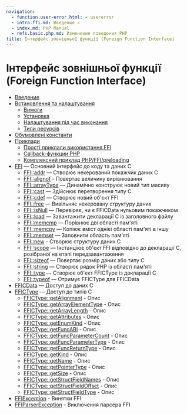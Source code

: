 ```yaml
---
navigation:
  - function.user-error.html: « usererror
  - intro.ffi.md: Введение »
  - index.md: PHP Manual
  - refs.basic.php.md: Изменение поведения PHP
title: Інтерфейс зовнішньої функції (Foreign Function Interface)
---
```

# Інтерфейс зовнішньої функції (Foreign Function Interface)

-   [Введение](intro.ffi.md)
-   [Встановлення та налаштування](ffi.setup.md)
    -   [Вимоги](ffi.requirements.md)
    -   [Установка](ffi.installation.md)
    -   [Налаштування під час виконання](ffi.configuration.md)
    -   [Типи ресурсів](ffi.resources.md)
-   [Обумовлені константи](ffi.constants.md)
-   [Приклади](ffi.examples.md)
    -   [Прості приклади використання FFI](ffi.examples-basic.md)
    -   [Callback-функции PHP](ffi.examples-callback.md)
    -   [Комплексний приклад PHP/FFI/preloading](ffi.examples-complete.md)
-   [FFI](class.ffi.md) — Основний інтерфейс до коду та даних C
    -   [FFI::addr](ffi.addr.md) — Створює некерований покажчик даних C
    -   [FFI::alignof](ffi.alignof.md) - Повертає величину вирівнювання
    -   [FFI::arrayType](ffi.arraytype.md) — Динамічно конструює новий тип масиву
    -   [FFI::cast](ffi.cast.md) — Здійснює перетворення типу C
    -   [FFI::cdef](ffi.cdef.md) — Створює новий об'єкт FFI
    -   [FFI::free](ffi.free.md) — Вивільняє некеровану структуру даних
    -   [FFI::isNull](ffi.isnull.md) — Перевіряє, чи є FFICData нульовим покажчиком
    -   [FFI::load](ffi.load.md) — Завантажити декларації C із заголовного файлу
    -   [FFI::memcmp](ffi.memcmp.md) — Порівнює дві області пам'яті
    -   [FFI::memcpy](ffi.memcpy.md) — Копіює вміст однієї області пам'яті в іншу
    -   [FFI::memset](ffi.memset.md) — Заповнити область пам'яті
    -   [FFI::new](ffi.new.md) - Створює структуру даних C
    -   [FFI::scope](ffi.scope.md) — Інстанціює об'єкт FFI відповідно до декларації С, розібраної на етапі передзавантаження
    -   [FFI::sizeof](ffi.sizeof.md) — Повертає розмір даних або типу C
    -   [FFI::string](ffi.string.md) — Створює рядок PHP із області пам'яті
    -   [FFI::type](ffi.type.md) — Створює об'єкт FFICType із декларації С
    -   [FFI::typeof](ffi.typeof.md) — Отримує FFICType для FFICData
-   [FFICData](class.ffi-cdata.md) — Доступ до даних C
-   [FFICType](class.ffi-ctype.md) — Доступ до типів C
    -   [FFICType::getAlignment](ffi-ctype.getalignment.md) - Опис
    -   [FFICType::getArrayElementType](ffi-ctype.getarrayelementtype.md) - Опис
    -   [FFICType::getArrayLength](ffi-ctype.getarraylength.md) - Опис
    -   [FFICType::getAttributes](ffi-ctype.getattributes.md) - Опис
    -   [FFICType::getEnumKind](ffi-ctype.getenumkind.md) - Опис
    -   [FFICType::getFuncABI](ffi-ctype.getfuncabi.md) - Опис
    -   [FFICType::getFuncParameterCount](ffi-ctype.getfuncparametercount.md) - Опис
    -   [FFICType::getFuncParameterType](ffi-ctype.getfuncparametertype.md) - Опис
    -   [FFICType::getFuncReturnType](ffi-ctype.getfuncreturntype.md) - Опис
    -   [FFICType::getKind](ffi-ctype.getkind.md) - Опис
    -   [FFICType::getName](ffi-ctype.getname.md) - Опис
    -   [FFICType::getPointerType](ffi-ctype.getpointertype.md) - Опис
    -   [FFICType::getSize](ffi-ctype.getsize.md) - Опис
    -   [FFICType::getStructFieldNames](ffi-ctype.getstructfieldnames.md) - Опис
    -   [FFICType::getStructFieldOffset](ffi-ctype.getstructfieldoffset.md) - Опис
    -   [FFICType::getStructFieldType](ffi-ctype.getstructfieldtype.md) - Опис
-   [FFIException](class.ffi-exception.md) - Винятки FFI
-   [FFIParserException](class.ffi-parserexception.md) - Виключення парсера FFI
